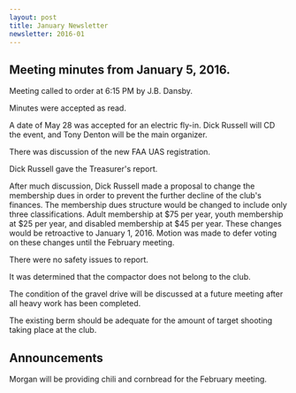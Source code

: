 ```yaml
---
layout: post
title: January Newsletter
newsletter: 2016-01
---
```

## Meeting minutes from January 5, 2016.

Meeting called to order at 6:15 PM by J.B. Dansby.

Minutes were accepted as read.

A date of May 28 was accepted for an electric fly-in.
Dick Russell will CD the event, and Tony Denton will be the main organizer.

There was discussion of the new FAA UAS registration.

Dick Russell gave the Treasurer's report.

After much discussion, Dick Russell made a proposal to change the membership
dues in order to prevent the further decline of the club's finances. The
membership dues structure would be changed to include only three
classifications. Adult membership at $75 per year, youth membership at $25 per
year, and disabled membership at $45 per year. These changes would be
retroactive to January 1, 2016. Motion was made to defer voting on these changes
until the February meeting.

There were no safety issues to report.

It was determined that the compactor does not belong to the club.

The condition of the gravel drive will be discussed at a future meeting after
all heavy work has been completed.

The existing berm should be adequate for the amount of target shooting taking
place at the club.

## Announcements

Morgan will be providing chili and cornbread for the February meeting.
